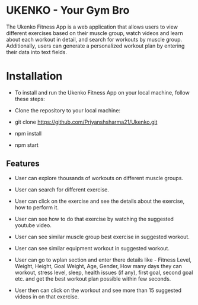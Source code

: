 
# UKENKO - Your Gym Bro

The Ukenko Fitness App is a web application that allows users to view different exercises based on their muscle group, watch videos and learn about each workout in detail, and search for workouts by muscle group. Additionally, users can generate a personalized workout plan by entering their data into text fields.




# Installation

- To install and run the Ukenko Fitness App on your local machine, follow these steps:

- Clone the repository to your local machine:

- git clone https://github.com/Priyanshsharma21/Ukenko.git

- npm install
- npm start


## Features

- User can explore thousands of workouts on different muscle groups.

- User can search for different exercise.

- User can click on the exercise and see the details about the exercise, how to perform it.

- User can see how to do that exercise by watching the suggested youtube video.

- User can see similar muscle group best exercise in suggested workout.

- User can see similar equipment workout in suggested workout.

- User can go to wplan section and enter there details like - Fitness Level, Weight, Height, Goal Weight, Age, Gender, How many days they can workout, stress level, sleep, health issues (if any), first goal, second goal etc. and get the best workout plan possible within few seconds.

- User then can click on the workout and see more than 15 suggested videos in on that exercise.